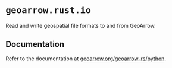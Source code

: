 # `geoarrow.rust.io`

Read and write geospatial file formats to and from GeoArrow.

## Documentation

Refer to the documentation at [geoarrow.org/geoarrow-rs/python](https://geoarrow.org/geoarrow-rs/python).
